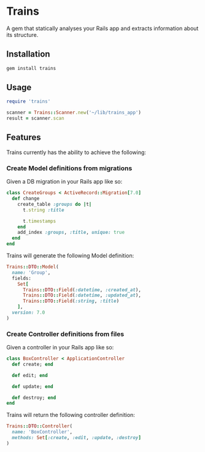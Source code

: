 # Trains

A gem that statically analyses your Rails app and extracts information about its structure.

## Installation

```sh
gem install trains
```

## Usage

```ruby
require 'trains'

scanner = Trains::Scanner.new('~/lib/trains_app')
result = scanner.scan
```

## Features

Trains currently has the ability to achieve the following:

### Create Model definitions from migrations

Given a DB migration in your Rails app like so:

```ruby
class CreateGroups < ActiveRecord::Migration[7.0]
  def change
    create_table :groups do |t|
      t.string :title

      t.timestamps
    end
    add_index :groups, :title, unique: true
  end
end
```

Trains will generate the following Model definition:

```ruby
Trains::DTO::Model(
  name: 'Group',
  fields:
    Set[
      Trains::DTO::Field(:datetime, :created_at),
      Trains::DTO::Field(:datetime, :updated_at),
      Trains::DTO::Field(:string, :title)
    ],
  version: 7.0
)
```

### Create Controller definitions from files

Given a controller in your Rails app like so:

```ruby
class BoxController < ApplicationController
  def create; end

  def edit; end

  def update; end

  def destroy; end
end
```

Trains will return the following controller definition:

```ruby
Trains::DTO::Controller(
  name: 'BoxController',
  methods: Set[:create, :edit, :update, :destroy]
)
```
